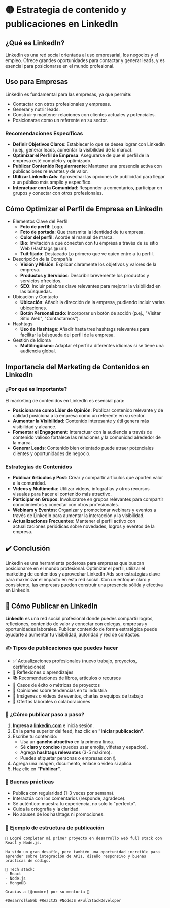 # 🟡 Estrategia de contenido y publicaciones en LinkedIn

## ¿Qué es LinkedIn?
LinkedIn es una red social orientada al uso empresarial, los negocios y el empleo. Ofrece grandes oportunidades para contactar y generar leads, y es esencial para posicionarse en el mundo profesional.

## Uso para Empresas
LinkedIn es fundamental para las empresas, ya que permite:
- Contactar con otros profesionales y empresas.
- Generar y nutrir leads.
- Construir y mantener relaciones con clientes actuales y potenciales.
- Posicionarse como un referente en su sector.

### Recomendaciones Específicas
- **Definir Objetivos Claros**: Establecer lo que se desea lograr con LinkedIn (p.ej., generar leads, aumentar la visibilidad de la marca).
- **Optimizar el Perfil de Empresa**: Asegurarse de que el perfil de la empresa esté completo y optimizado.
- **Publicar Contenido Regularmente**: Mantener una presencia activa con publicaciones relevantes y de valor.
- **Utilizar LinkedIn Ads**: Aprovechar las opciones de publicidad para llegar a un público más amplio y específico.
- **Interactuar con la Comunidad**: Responder a comentarios, participar en grupos y conectar con otros profesionales.

## Cómo Optimizar el Perfil de Empresa en LinkedIn

- Elementos Clave del Perfil
    - **Foto de perfil**: Logo.
    - **Foto de portada**: Que transmita la identidad de tu empresa.
    - **Color del perfil**: Acorde al manual de marca.
    - **Bio**: Invitación a que conecten con tu empresa a través de su sitio Web (Hashtags @ url).
    - **Tuit fijado**: Destacado Lo primero que ve quien entre a tu perfil.
- Descripción de la Compañía
    - **Visión y Misión**: Explicar claramente los objetivos y valores de la empresa.
    - **Productos y Servicios**: Describir brevemente los productos y servicios ofrecidos.
    - **SEO**: Incluir palabras clave relevantes para mejorar la visibilidad en las búsquedas.
- Ubicación y Contacto
    - **Ubicación**: Añadir la dirección de la empresa, pudiendo incluir varias ubicaciones.
    - **Botón Personalizado**: Incorporar un botón de acción (p.ej., "Visitar Sitio Web", "Contactarnos").
- Hashtags
    - **Uso de Hashtags**: Añadir hasta tres hashtags relevantes para facilitar la búsqueda del perfil de la empresa.
- Gestión de Idioma
    - **Multilingüismo**: Adaptar el perfil a diferentes idiomas si se tiene una audiencia global.

## Importancia del Marketing de Contenidos en LinkedIn

### ¿Por qué es Importante?
El marketing de contenidos en LinkedIn es esencial para:
- **Posicionarse como Líder de Opinión**: Publicar contenido relevante y de calidad posiciona a la empresa como un referente en su sector.
- **Aumentar la Visibilidad**: Contenido interesante y útil genera más visibilidad y alcance.
- **Fomentar el Engagement**: Interactuar con la audiencia a través de contenido valioso fortalece las relaciones y la comunidad alrededor de la marca.
- **Generar Leads**: Contenido bien orientado puede atraer potenciales clientes y oportunidades de negocio.

### Estrategias de Contenidos
- **Publicar Artículos y Post**: Crear y compartir artículos que aporten valor a la comunidad.
- **Videos y Multimedia**: Utilizar videos, infografías y otros recursos visuales para hacer el contenido más atractivo.
- **Participar en Grupos**: Involucrarse en grupos relevantes para compartir conocimientos y conectar con otros profesionales.
- **Webinars y Eventos**: Organizar y promocionar webinars y eventos a través de LinkedIn para aumentar la interacción y la visibilidad.
- **Actualizaciones Frecuente**s: Mantener el perfil activo con actualizaciones periódicas sobre novedades, logros y eventos de la empresa.

## ✔️ Conclusión
LinkedIn es una herramienta poderosa para empresas que buscan posicionarse en el mundo profesional. Optimizar el perfil, utilizar el marketing de contenidos y aprovechar LinkedIn Ads son estrategias clave para maximizar el impacto en esta red social. Con un enfoque claro y consistente, las empresas pueden construir una presencia sólida y efectiva en LinkedIn.

## 💼 Cómo Publicar en LinkedIn

**LinkedIn** es una red social profesional donde puedes compartir logros, reflexiones, contenido de valor y conectar con colegas, empresas y oportunidades laborales. Publicar contenido de forma estratégica puede ayudarte a aumentar tu visibilidad, autoridad y red de contactos.

### ✍️ Tipos de publicaciones que puedes hacer

- ✅ Actualizaciones profesionales (nuevo trabajo, proyectos, certificaciones)
- 🧠 Reflexiones o aprendizajes
- 📚 Recomendaciones de libros, artículos o recursos
- 🎯 Casos de éxito o métricas de proyectos
- 💬 Opiniones sobre tendencias en tu industria
- 📸 Imágenes o videos de eventos, charlas o equipos de trabajo
- 📢 Ofertas laborales o colaboraciones


### 🚀 ¿Cómo publicar paso a paso?

1. **Ingresa a [linkedin.com](https://www.linkedin.com)** e inicia sesión.
2. En la parte superior del feed, haz clic en **"Iniciar publicación"**.
3. Escribe tu contenido:
   - Usa un **gancho atractivo** en la primera línea.
   - Sé **claro y conciso** (puedes usar emojis, viñetas y espacios).
   - Agrega **hashtags relevantes** (3-5 máximo).
   - Puedes etiquetar personas o empresas con `@`.
4. Agrega una imagen, documento, enlace o video si aplica.
5. Haz clic en **"Publicar"**.

### 🧠 Buenas prácticas

- Publica con regularidad (1-3 veces por semana).
- Interactúa con los comentarios (responde, agradece).
- Sé auténtico: muestra tu experiencia, no solo lo "perfecto".
- Cuida la ortografía y la claridad.
- No abuses de los hashtags ni promociones.

### 📌 Ejemplo de estructura de publicación

```text
🚀 Logré completar mi primer proyecto en desarrollo web full stack con React y Node.js.

Ha sido un gran desafío, pero también una oportunidad increíble para aprender sobre integración de APIs, diseño responsivo y buenas prácticas de código.

🔧 Tech stack:
- React
- Node.js
- MongoDB

Gracias a [@nombre] por su mentoría 🙌

#DesarrolloWeb #ReactJS #NodeJS #FullStackDeveloper
```